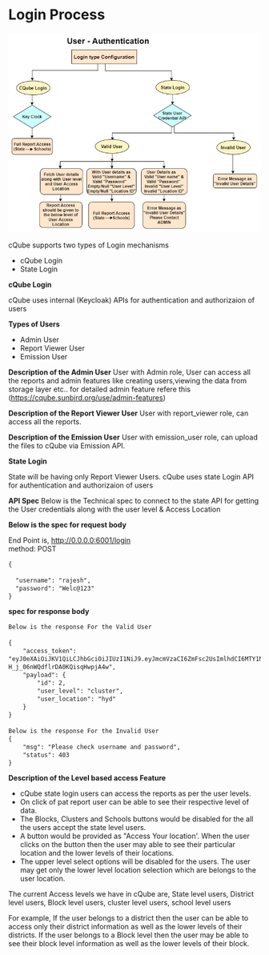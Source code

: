 # Login Process

![User Login flow ](../.gitbook/assets/User%20Authentication%20Flow%20Chart.png)

cQube supports two types of Login mechanisms

* cQube Login
* State Login

**cQube Login**

cQube uses internal (Keycloak) APIs for authentication and authorizaion of  users

   **Types of Users**

   * Admin User
   * Report Viewer User
   * Emission User

**Description of the Admin User**
User with Admin role, User can access all the reports and admin features like creating users,viewing the data from storage layer etc..
for detailed admin feature refere this (https://cqube.sunbird.org/use/admin-features)


**Description of the Report Viewer User**
User with report_viewer role, can access all the reports.

**Description of the Emission User**
User with emission_user role, can upload the files to cQube via Emission API.


**State Login**

State will be having only Report Viewer Users. cQube uses state Login API for authentication and authorizaion of users

**API Spec**
Below is the Technical spec to connect to the state API for getting the User credentials along with the user level & Access Location 

**Below is the spec for request body**

End Point is, http://0.0.0.0:6001/login  
method: POST
```text
{
    
  "username": "rajesh",
  "password": "Welc@123"
}
  ```
  
**spec for response body**
```text  
Below is the response For the Valid User

{
    "access_token": "eyJ0eXAiOiJKV1QiLCJhbGciOiJIUzI1NiJ9.eyJmcmVzaCI6ZmFsc2UsImlhdCI6MTY1NDUwOTc0OCwianRpIjoiZjcwYWM1OTMtYWVjNy00Y2VmLWE2MWUtNjA0NDJlMmQ4OTA3IiwibmJmIjoxNjU0NTA5NzQ4LCJ0eXBlIjoiYWNjZXNzIiwic3ViIjoicmFqZXNoIiwiZXhwIjoxNjU0NTk2MTQ4fQ.B90ziTQMY1v6YT-H_j_06nWQdflrDA0KQisqHwpjA4w",
    "payload": {
        "id": 2,
        "user_level": "cluster",
        "user_location": "hyd"
    }
}

Below is the response For the Invalid User
{
    "msg": "Please check username and password",
    "status": 403
}
```
**Description of the Level based access Feature**
- cQube state login users can  access the reports as per the user levels. 
- On click of pat report  user can be able to see their respective level of data.
- The Blocks, Clusters and Schools buttons would be disabled for the all the users accept the state level users.
- A button would be provided as "Access Your location'. When the user clicks on the button then the user may able to see their particular location and the lower levels of their locations.
- The upper level select options will be disabled for the users. The user may get only the lower level location selection which are belongs to the user location.

The current Access levels we have in cQube are,
State level users,
District level users,
Block level users,
cluster level users,
school level users

For example, If the user belongs to a district then the user can be able to access only their district information as well as the lower levels of their districts.
If the user belongs to a Block level then the user may be able to see their block level information as well as the lower levels of their block.


